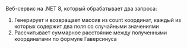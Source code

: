 Веб-сервис на .NET 8, который обрабатывает два запроса:
1. Генерирует и возвращает массив из count координат, каждый из которых содержит два поля со случайными значениями
2. Рассчитывает суммарное расстояние между полученными координатами по формуле Гаверсинуса
